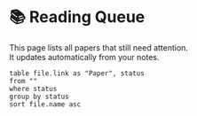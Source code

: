 # 📚 Reading Queue

This page lists all papers that still need attention.  
It updates automatically from your notes.

```dataview
table file.link as "Paper", status
from ""
where status
group by status
sort file.name asc
```